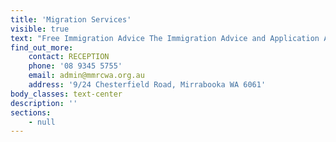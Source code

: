 ```yaml
---
title: 'Migration Services'
visible: true
text: "Free Immigration Advice The Immigration Advice and Application Assistance Scheme (IAAAS) offer free Immigration advice to an eligible client in person, or by phone, if: •\tYou are seeking a Protection or other onshore visas •\tYou are seeking to sponsor a spouse or family related visa applicant\nWho is eligible? To be eligible for IAAAS free Immigration Advice, you must be in Australia and must meet eligibility criteria as a “disadvantaged person”. A “disadvantaged person” is in financial hardship and is disadvantaged due to: •\tbeing from a non-English speaking background, youth or other cultural issues such as gender barriers. •\tilliteracy in the main language of their country of origin •\tliving in a remote location (outside any Australian capital city, except areas with known registered migration agents) •\tphysical or psychological disability, including from past torture or trauma, or •\tphysical or psychological harm resulting from family violence. More information about the IAAAS can be found on the website of the Department of Immigration and Border Protection (DIBP) at https://www.border.gov.au/about/corporate/information/fact-sheets/63advice) Migration Fee for Service MMRC also offers  a range of high quality immigration services under a low fee structure and provides the following at an affordable cost: •\tAssess your immigration matters thoroughly and provide confidential immigration advice that will best meet your specific immigration requirements •\tEnsure that you use the correct application forms and supply all the correct documents in support of your application •\tSubmit your application on time and liaise with the Department of Immigration and Border Protection if there are any outstanding issues concerning your application •\tKeep you informed regularly of the progress of your application and its outcome.\nFees apply for clients who are: •\tSeeking immigration advice but do not meet IAAAS eligibility criteria •\tSeek immigration assistance to prepare and lodge Offshore Humanitarian Visa Application or Family Visa applications.\nMMRC specialises in Offshore Humanitarian Visa and Family Visas, in which Humanitarian Settlement Program (HSP) clients would act as a sponsor or proposer. Clients are eligible for IAAAS Free Immigration Advice (one session only), but not eligible to IAAAS visa application assistance. Thus, MMRC’s  “fee-for service” can fill this gap to assist HSS clients to prepare and lodge high quality visa applications for overseas family members, at a heavily discounted fee.\nMMRC’s registered Migration Agent Ms Annie Neleman has been providing these services for nearly 10 years and has extensive experience in Offshore Humanitarian Visa and Family visa’s. Ms Neleman has also specialised in working visa and employer sponsored visas."
find_out_more:
    contact: RECEPTION
    phone: '08 9345 5755'
    email: admin@mmrcwa.org.au
    address: '9/24 Chesterfield Road, Mirrabooka WA 6061'
body_classes: text-center
description: ''
sections:
    - null
---
```


